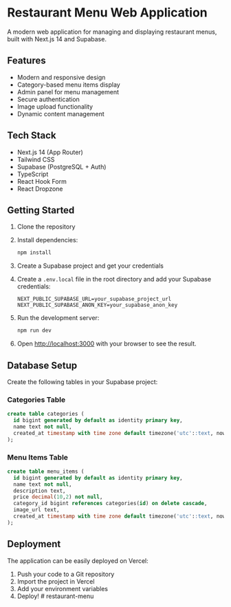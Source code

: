 # Restaurant Menu Web Application

A modern web application for managing and displaying restaurant menus, built with Next.js 14 and Supabase.

## Features

- Modern and responsive design
- Category-based menu items display
- Admin panel for menu management
- Secure authentication
- Image upload functionality
- Dynamic content management

## Tech Stack

- Next.js 14 (App Router)
- Tailwind CSS
- Supabase (PostgreSQL + Auth)
- TypeScript
- React Hook Form
- React Dropzone

## Getting Started

1. Clone the repository
2. Install dependencies:
   ```bash
   npm install
   ```

3. Create a Supabase project and get your credentials

4. Create a `.env.local` file in the root directory and add your Supabase credentials:
   ```
   NEXT_PUBLIC_SUPABASE_URL=your_supabase_project_url
   NEXT_PUBLIC_SUPABASE_ANON_KEY=your_supabase_anon_key
   ```

5. Run the development server:
   ```bash
   npm run dev
   ```

6. Open [http://localhost:3000](http://localhost:3000) with your browser to see the result.

## Database Setup

Create the following tables in your Supabase project:

### Categories Table
```sql
create table categories (
  id bigint generated by default as identity primary key,
  name text not null,
  created_at timestamp with time zone default timezone('utc'::text, now()) not null
);
```

### Menu Items Table
```sql
create table menu_items (
  id bigint generated by default as identity primary key,
  name text not null,
  description text,
  price decimal(10,2) not null,
  category_id bigint references categories(id) on delete cascade,
  image_url text,
  created_at timestamp with time zone default timezone('utc'::text, now()) not null
);
```

## Deployment

The application can be easily deployed on Vercel:

1. Push your code to a Git repository
2. Import the project in Vercel
3. Add your environment variables
4. Deploy! #   r e s t a u r a n t - m e n u  
 